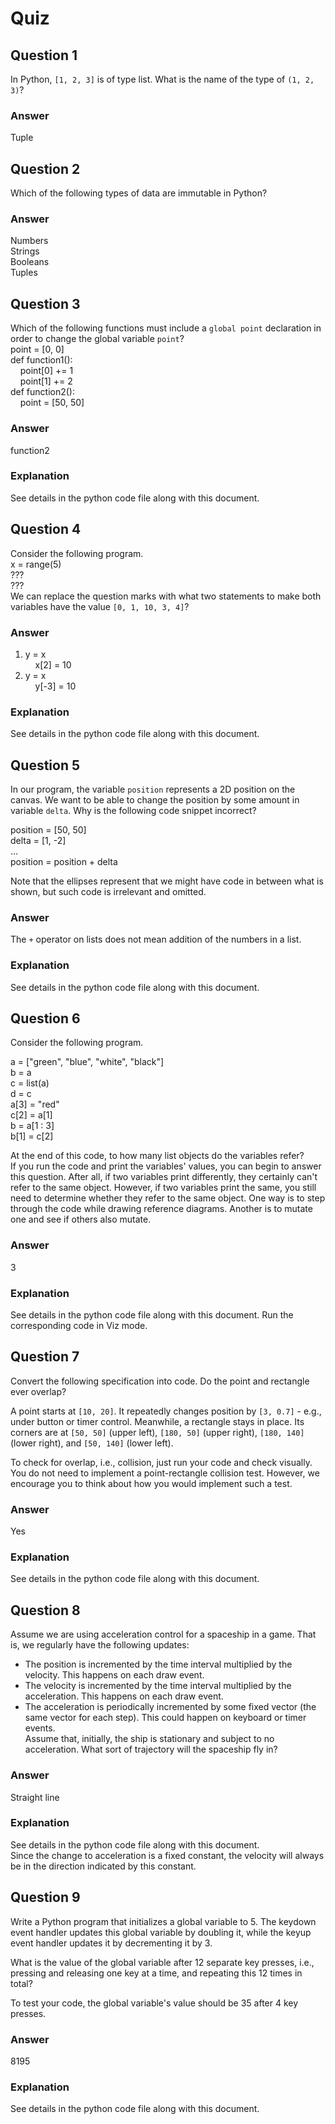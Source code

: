 Quiz
====

Question 1
----------

In Python, `[1, 2, 3]` is of type list. What is the name of the type of `(1, 2, 3)`?  

### Answer

Tuple    

Question 2
----------

Which of the following types of data are immutable in Python?  

### Answer

Numbers  
Strings  
Booleans  
Tuples    

Question 3
----------

Which of the following functions must include a `global point` declaration in order to change the global variable `point`?  
point = [0, 0]  
def function1():  
&nbsp;&nbsp;&nbsp;&nbsp;point[0] += 1  
&nbsp;&nbsp;&nbsp;&nbsp;point[1] += 2  
def function2():  
&nbsp;&nbsp;&nbsp;&nbsp;point = [50, 50]  

### Answer

function2  

### Explanation

See details in the python code file along with this document.  

Question 4
----------

Consider the following program.  
x = range(5)  
???  
???  
We can replace the question marks with what two statements to make both variables have the value `[0, 1, 10, 3, 4]`?    

### Answer

1. y = x  
&nbsp;&nbsp;&nbsp;&nbsp;x[2] = 10  
2. y = x  
&nbsp;&nbsp;&nbsp;&nbsp;y[-3] = 10  

### Explanation
  
See details in the python code file along with this document.  

Question 5
----------

In our program, the variable `position` represents a 2D position on the canvas. We want to be able to change the position by some amount in variable `delta`. Why is the following code snippet incorrect?  

position = [50, 50]  
delta = [1, -2]  
...  
position = position + delta  

Note that the ellipses represent that we might have code in between what is shown, but such code is irrelevant and omitted.  

### Answer

The `+` operator on lists does not mean addition of the numbers in a list.  

### Explanation

See details in the python code file along with this document.

Question 6
----------

Consider the following program.  

a = ["green", "blue", "white", "black"]  
b = a  
c = list(a)  
d = c  
a[3] = "red"  
c[2] = a[1]  
b = a[1 : 3]  
b[1] = c[2]  

At the end of this code, to how many list objects do the variables refer?  
If you run the code and print the variables' values, you can begin to answer this question. After all, if two variables print differently, they certainly can't refer to the same object. However, if two variables print the same, you still need to determine whether they refer to the same object. One way is to step through the code while drawing reference diagrams. Another is to mutate one and see if others also mutate.  

### Answer

3  

### Explanation

See details in the python code file along with this document. Run the corresponding code in Viz mode.

Question 7
----------

Convert the following specification into code. Do the point and rectangle ever overlap?  

A point starts at `[10, 20]`. It repeatedly changes position by `[3, 0.7]` - e.g., under button or timer control. Meanwhile, a rectangle stays in place. Its corners are at `[50, 50]` (upper left), `[180, 50]` (upper right), `[180, 140]` (lower right), and `[50, 140]` (lower left).    

To check for overlap, i.e., collision, just run your code and check visually. You do not need to implement a point-rectangle collision test. However, we encourage you to think about how you would implement such a test.  

### Answer

Yes  

### Explanation

See details in the python code file along with this document.  

Question 8
----------

Assume we are using acceleration control for a spaceship in a game. That is, we regularly have the following updates:  

* The position is incremented by the time interval multiplied by the velocity. This happens on each draw event.  
* The velocity is incremented by the time interval multiplied by the acceleration. This happens on each draw event.  
* The acceleration is periodically incremented by some fixed vector (the same vector for each step). This could happen on keyboard or timer events.  
Assume that, initially, the ship is stationary and subject to no acceleration. What sort of trajectory will the spaceship fly in?  

### Answer

Straight line

### Explanation

See details in the python code file along with this document.  
Since the change to acceleration is a fixed constant, the velocity will always be in the direction indicated by this constant.  

Question 9
-----------

Write a Python program that initializes a global variable to 5. The keydown event handler updates this global variable by doubling it, while the keyup event handler updates it by decrementing it by 3.  

What is the value of the global variable after 12 separate key presses, i.e., pressing and releasing one key at a time, and repeating this 12 times in total?  

To test your code, the global variable's value should be 35 after 4 key presses.    

### Answer

8195  

### Explanation

See details in the python code file along with this document.